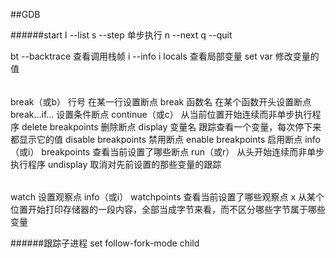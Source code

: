 ##GDB

######start
l --list
s --step 单步执行
n --next
q --quit

bt --backtrace 查看调用栈帧
i --info          i locals 查看局部变量
set var   修改变量的值 

######
break（或b） 行号 在某一行设置断点
break 函数名  在某个函数开头设置断点
break...if... 设置条件断点
continue（或c） 从当前位置开始连续而非单步执行程序
delete breakpoints  删除断点
display 变量名  跟踪查看一个变量，每次停下来都显示它的值
disable breakpoints 禁用断点
enable breakpoints  启用断点
info（或i） breakpoints 查看当前设置了哪些断点
run（或r）  从头开始连续而非单步执行程序
undisplay 取消对先前设置的那些变量的跟踪

######
watch 设置观察点
info（或i） watchpoints 查看当前设置了哪些观察点
x 从某个位置开始打印存储器的一段内容，全部当成字节来看，而不区分哪些字节属于哪些变量

######跟踪子进程
set follow-fork-mode child
